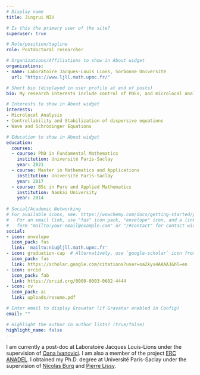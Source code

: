 ```yaml
---
# Display name
title: Jingrui NIU

# Is this the primary user of the site?
superuser: true

# Role/position/tagline
role: Postdoctoral researcher

# Organizations/Affiliations to show in About widget
organizations:
- name: Laboratoire Jacques-Louis Lions, Sorbonne Université
  url: "https://www.ljll.math.upmc.fr/"

# Short bio (displayed in user profile at end of posts)
bio: My research interests include control of PDEs, and microlocal analysis.

# Interests to show in About widget
interests:
- Microlocal Analysis 
- Controllability and Stabilization of dispersive equations
- Wave and Schrödinger Equations

# Education to show in About widget
education:
  courses:
  - course: PhD in Fundamental Mathematics
    institution: Université Paris-Saclay
    year: 2021
  - course: Master in Mathematics and Applications
    institution: Université Paris-Saclay
    year: 2017
  - course: BSc in Pure and Applied Mathematics
    institution: Nankai University
    year: 2014
    
# Social/Academic Networking
# For available icons, see: https://wowchemy.com/docs/getting-started/page-builder/#icons
#   For an email link, use "fas" icon pack, "envelope" icon, and a link in the
#   form "mailto:your-email@example.com" or "/#contact" for contact widget.
social:
- icon: envelope
  icon_pack: fas
  link: 'mailto:niu@ljll.math.upmc.fr'
- icon: graduation-cap  # Alternatively, use `google-scholar` icon from `ai` icon pack
  icon_pack: fas
  link: https://scholar.google.com/citations?user=oa2kys4AAAAJ&hl=en
- icon: orcid
  icon_pack: fab
  link: https://orcid.org/0000-0003-0602-4444
- icon: cv
  icon_pack: ai
  link: uploads/resume.pdf

# Enter email to display Gravatar (if Gravatar enabled in Config)
email: ""

# Highlight the author in author lists? (true/false)
highlight_name: false
---
```

I am currently a post-doc at Laboratoire Jacques Louis-Lions under the supervision of [Oana Ivanovici](https://anadel.math.cnrs.fr/members/ioana/). I am also a member of the project [ERC ANADEL](https://anadel.math.cnrs.fr/). I obtained my Ph.D. degree at Université Paris-Saclay under the supervision of [Nicolas Burq](https://www.imo.universite-paris-saclay.fr/~nb/) and [Pierre Lissy](https://www.ceremade.dauphine.fr/~lissy/eng-index.html).

